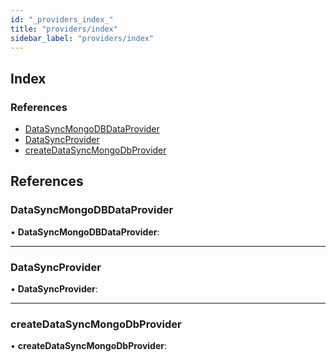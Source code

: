 ```yaml
---
id: "_providers_index_"
title: "providers/index"
sidebar_label: "providers/index"
---
```


## Index

### References

* [DataSyncMongoDBDataProvider](_providers_index_.md#datasyncmongodbdataprovider)
* [DataSyncProvider](_providers_index_.md#datasyncprovider)
* [createDataSyncMongoDbProvider](_providers_index_.md#createdatasyncmongodbprovider)

## References

###  DataSyncMongoDBDataProvider

• **DataSyncMongoDBDataProvider**:

___

###  DataSyncProvider

• **DataSyncProvider**:

___

###  createDataSyncMongoDbProvider

• **createDataSyncMongoDbProvider**:
